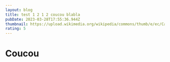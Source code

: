 ```yaml
---
layout: blog
title: test 1 2 1 2 coucou blabla
pubDate: 2023-03-28T17:55:36.944Z
thumbnail: https://upload.wikimedia.org/wikipedia/commons/thumb/e/ec/Capybara_%28Hydrochoerus_hydrochaeris%29.JPG/1200px-Capybara_%28Hydrochoerus_hydrochaeris%29.JPG
rating: 5
---
```

# Coucou